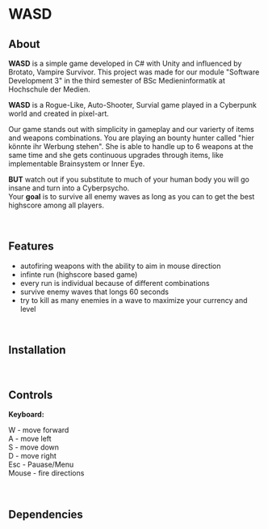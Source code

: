 # WASD

## About
**WASD** is a simple game developed in C# with Unity and influenced by Brotato, Vampire Survivor. This project was made for our module "Software Development 3" in the third semester of BSc Medieninformatik at Hochschule der Medien. <br>

**WASD** is a Rogue-Like, Auto-Shooter, Survial game played in a Cyberpunk world and created in pixel-art. <br>

Our game stands out with simplicity in gameplay and our varierty of items and weapons combinations. You are playing an bounty hunter called "hier könnte ihr Werbung stehen". She is able to handle up to 6 weapons at the same time and she gets continuous upgrades through items, like implementable Brainsystem or Inner Eye.<br>

**BUT** watch out if you substitute to much of your human body you will go insane and turn into a Cyberpsycho. <br>
Your **goal** is to survive all enemy waves as long as you can to get the best highscore among all players. 

<br>

## Features
- autofiring weapons with the ability to aim in mouse direction
- infinte run (highscore based game)
- every run is individual because of different combinations
- survive enemy waves that longs 60 seconds
- try to kill as many enemies in a wave to maximize your currency and level

<br>

## Installation

<br>

## Controls

**Keyboard:**

W - move forward <br>
A - move left <br>
S - move down <br>
D - move right <br>
Esc - Pauase/Menu <br>
Mouse - fire directions

<br>

## Dependencies
